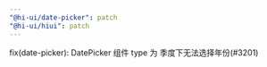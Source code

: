 ```yaml
---
"@hi-ui/date-picker": patch
"@hi-ui/hiui": patch
---
```


fix(date-picker): DatePicker 组件 type 为 季度下无法选择年份(#3201)
